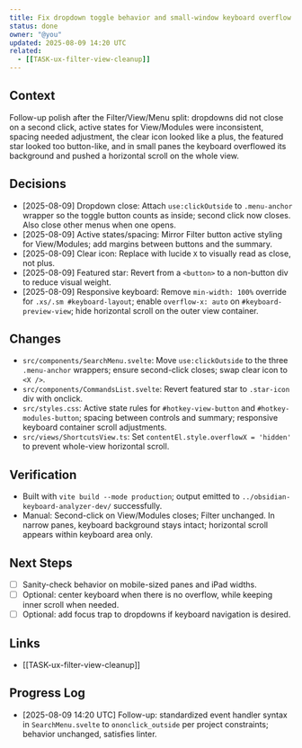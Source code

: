 ```yaml
---
title: Fix dropdown toggle behavior and small-window keyboard overflow
status: done
owner: "@you"
updated: 2025-08-09 14:20 UTC
related:
  - [[TASK-ux-filter-view-cleanup]]
---
```


## Context
Follow-up polish after the Filter/View/Menu split: dropdowns did not close on a second click, active states for View/Modules were inconsistent, spacing needed adjustment, the clear icon looked like a plus, the featured star looked too button-like, and in small panes the keyboard overflowed its background and pushed a horizontal scroll on the whole view.

## Decisions
- [2025-08-09] Dropdown close: Attach `use:clickOutside` to `.menu-anchor` wrapper so the toggle button counts as inside; second click now closes. Also close other menus when one opens.
- [2025-08-09] Active states/spacing: Mirror Filter button active styling for View/Modules; add margins between buttons and the summary.
- [2025-08-09] Clear icon: Replace with lucide `X` to visually read as close, not plus.
- [2025-08-09] Featured star: Revert from a `<button>` to a non-button div to reduce visual weight.
- [2025-08-09] Responsive keyboard: Remove `min-width: 100%` override for `.xs/.sm #keyboard-layout`; enable `overflow-x: auto` on `#keyboard-preview-view`; hide horizontal scroll on the outer view container.

## Changes
- `src/components/SearchMenu.svelte`: Move `use:clickOutside` to the three `.menu-anchor` wrappers; ensure second-click closes; swap clear icon to `<X />`.
- `src/components/CommandsList.svelte`: Revert featured star to `.star-icon` div with onclick.
- `src/styles.css`: Active state rules for `#hotkey-view-button` and `#hotkey-modules-button`; spacing between controls and summary; responsive keyboard container scroll adjustments.
- `src/views/ShortcutsView.ts`: Set `contentEl.style.overflowX = 'hidden'` to prevent whole-view horizontal scroll.

## Verification
- Built with `vite build --mode production`; output emitted to `../obsidian-keyboard-analyzer-dev/` successfully.
- Manual: Second-click on View/Modules closes; Filter unchanged. In narrow panes, keyboard background stays intact; horizontal scroll appears within keyboard area only.

## Next Steps
- [ ] Sanity-check behavior on mobile-sized panes and iPad widths.
- [ ] Optional: center keyboard when there is no overflow, while keeping inner scroll when needed.
- [ ] Optional: add focus trap to dropdowns if keyboard navigation is desired.

## Links
- [[TASK-ux-filter-view-cleanup]]

## Progress Log
- [2025-08-09 14:20 UTC] Follow-up: standardized event handler syntax in `SearchMenu.svelte` to `ononclick_outside` per project constraints; behavior unchanged, satisfies linter.
